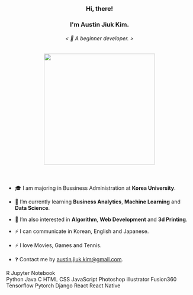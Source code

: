 
<!--
**Austin-Jiuk-Kim/Austin-Jiuk-Kim** is a ✨ _special_ ✨ repository because its `README.md` (this file) appears on your GitHub profile.

Here are some ideas to get you started:

- 🔭 I’m currently working on ...
- 🌱 I’m currently learning ...
- 👯 I’m looking to collaborate on ...
- 🤔 I’m looking for help with ...
- 💬 Ask me about ...
- 📫 How to reach me: ...
- 😄 Pronouns: ...
- ⚡ Fun fact: ...
-->

<br/>

### <div align="center">Hi, there!</div>

### <div align="center">I'm Austin Jiuk Kim.</div>  
  

###### <div align="center">< 🍄 A beginner developer. ></div>  

<p align="center">
<img src="https://user-images.githubusercontent.com/99459331/154814691-abc95df8-aa6d-4e4c-ab99-e0bed500e91a.gif" width=300>
</p>

  
<br/>

###    
  

 - 🎓 I am majoring in Bussiness Administration at **Korea University**.  
  
 - 🌱 I’m currently learning **Business Analytics**, **Machine Learning** and **Data Science**.  
  
 - 🌱 I’m also interested in **Algorithm**, **Web Development** and **3d Printing**.  
  
 - ⚡ I can communicate in Korean, English and Japanese.
  
 - ⚡ I love Movies, Games and Tennis.  
  
 - ❓ Contact me by austin.jiuk.kim@gmail.com.  
  

 
  
R Jupyter Notebook  
Python Java C
HTML CSS JavaScript
Photoshop illustrator Fusion360
Tensorflow Pytorch
Django React
React Native

 
  
